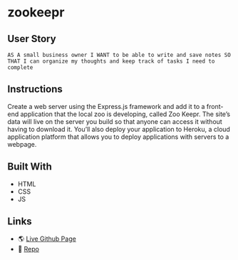# zookeepr

## User Story
`AS A small business owner
I WANT to be able to write and save notes
SO THAT I can organize my thoughts and keep track of tasks I need to complete`

## Instructions
Create a web server using the Express.js framework and add it to a front-end application that the local zoo is developing, called Zoo Keepr. The site’s data will live on the server you build so that anyone can access it without having to download it. You’ll also deploy your application to Heroku, a cloud application platform that allows you to deploy applications with servers to a webpage.

## Built With
* HTML
* CSS
* JS

## Links

* 🌎 [Live Github Page](https://gallolopez1.github.io/zookeepr/)
* 💾 [Repo](https://github.com/gallolopez1/zookeepr/)
